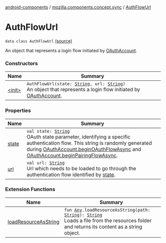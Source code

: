 [android-components](../../index.md) / [mozilla.components.concept.sync](../index.md) / [AuthFlowUrl](./index.md)

# AuthFlowUrl

`data class AuthFlowUrl` [(source)](https://github.com/mozilla-mobile/android-components/blob/master/components/concept/sync/src/main/java/mozilla/components/concept/sync/OAuthAccount.kt#L29)

An object that represents a login flow initiated by [OAuthAccount](../-o-auth-account/index.md).

### Constructors

| Name | Summary |
|---|---|
| [&lt;init&gt;](-init-.md) | `AuthFlowUrl(state: `[`String`](https://kotlinlang.org/api/latest/jvm/stdlib/kotlin/-string/index.html)`, url: `[`String`](https://kotlinlang.org/api/latest/jvm/stdlib/kotlin/-string/index.html)`)`<br>An object that represents a login flow initiated by [OAuthAccount](../-o-auth-account/index.md). |

### Properties

| Name | Summary |
|---|---|
| [state](state.md) | `val state: `[`String`](https://kotlinlang.org/api/latest/jvm/stdlib/kotlin/-string/index.html)<br>OAuth state parameter, identifying a specific authentication flow. This string is randomly generated during [OAuthAccount.beginOAuthFlowAsync](../-o-auth-account/begin-o-auth-flow-async.md) and [OAuthAccount.beginPairingFlowAsync](../-o-auth-account/begin-pairing-flow-async.md). |
| [url](url.md) | `val url: `[`String`](https://kotlinlang.org/api/latest/jvm/stdlib/kotlin/-string/index.html)<br>Url which needs to be loaded to go through the authentication flow identified by [state](state.md). |

### Extension Functions

| Name | Summary |
|---|---|
| [loadResourceAsString](../../mozilla.components.support.test.file/kotlin.-any/load-resource-as-string.md) | `fun `[`Any`](https://kotlinlang.org/api/latest/jvm/stdlib/kotlin/-any/index.html)`.loadResourceAsString(path: `[`String`](https://kotlinlang.org/api/latest/jvm/stdlib/kotlin/-string/index.html)`): `[`String`](https://kotlinlang.org/api/latest/jvm/stdlib/kotlin/-string/index.html)<br>Loads a file from the resources folder and returns its content as a string object. |
